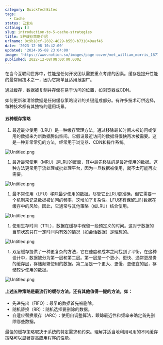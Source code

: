 ```yaml
---
category: QuickTechBites
tags:
  - Cache
status: 已发布
catalog: []
slug: introduction-to-5-cache-strategies
title: 5种缓存策略介绍
urlname: 8c9b18cf-2602-4829-b550-b731049aaf46
date: '2023-12-08 10:42:00'
updated: '2024-05-08 23:04:00'
image: 'https://www.notion.so/images/page-cover/met_william_morris_1877_willow.jpg'
published: 2022-12-08T08:00:00.000Z
---
```


在当今互联网世界中，性能是任何开发团队需要重点考虑的因素。缓存是提升性能的最常用技术之一，因为它简单且适用范围广。


通过缓存，数据被复制并存储在易于访问的位置，如浏览器或CDN。


如何更新和清除数据是任何缓存策略设计的关键组成部分。有许多技术可供选择，每种技术都有其独特的适用场景。


#### 五种缓存策略

1. 最近最少使用（LRU）是一种缓存管理方法，通过移除最长时间未被访问或使用的数据来为新数据腾出空间。它假设最近访问的数据将很快再次被需要。这是一种非常常见的方法，经常用于浏览器、CDN和操作系统。

![Untitled.png](https://prod-files-secure.s3.us-west-2.amazonaws.com/5d24fe63-e567-4804-86f9-9fdc62e13082/74494354-3dc7-4fc2-be3e-7e15913b3f24/Untitled.png?X-Amz-Algorithm=AWS4-HMAC-SHA256&X-Amz-Content-Sha256=UNSIGNED-PAYLOAD&X-Amz-Credential=ASIAZI2LB4664PR7FQBN%2F20250413%2Fus-west-2%2Fs3%2Faws4_request&X-Amz-Date=20250413T213332Z&X-Amz-Expires=3600&X-Amz-Security-Token=IQoJb3JpZ2luX2VjEHwaCXVzLXdlc3QtMiJGMEQCIFG12gVHpBW2FAFBAdXIEQijy9CFQC01N3t9Wujc%2FjgRAiA0uXQvNEk4%2BHuGxQVsZXjHJ%2Bv1jndauzgjPd6fPwsSQSqIBAj1%2F%2F%2F%2F%2F%2F%2F%2F%2F%2F8BEAAaDDYzNzQyMzE4MzgwNSIMmHlmOmj2mdAxjEH5KtwDXWStDfHJcIjOmA3tkz3EpXl5LwWGBxNqyENQ3D9IMxZE2fXEZBLMBeGD1ti9zQEjXtTaXrhcMu8x5Jg6%2FqRRM7CbH0X5PB6tllmtdUWVwGjnqAsQ2JrX3q0iMinNkRXGV66vIK%2FMUNcrF5SFPoXIPtcNpAKBLo9Kaa40X6%2FkkTcOUttGKlbFAyFSxcMRsycQr0eBT4RqCRGfxrf2rt4p3u57IW7iAwHnKLedLJcAra5vIPozoYB1PZHdjy2xHLtsailElOYfkEMZp7P%2B1da%2FiYcz%2FNeY157t2Sm0DykBpeD4NIOdyABRG%2FzjNpHitvITPQ91ngXjD%2B85t4StZ8uQonTttwp%2Bo5fTfrwDUuj04klGhr3%2BcQS5%2BeFhFNjCM9UJ3KbRP2KpXtCqIyLi%2BvmNXBjRbB8ABSKJR8osCQW4MYU%2B7KTZt8QtEm4UzH1YlmmE%2F%2F6MdqBOj8mP8Tqfs6iWSas8Uyx4QCT38BQk177VBndwuk9RXqZ178K75pbcOpj6phkAXkHlHL09ArGIeHxpgIfVEYRTVf9hzZJZ55jpH9r7%2FtgDAYLQNua2jlaK1Y8%2Fn142IFUlspmscAWuWyXWSRC%2FQJVGIX%2Fu0idXjQdyxjvgb5c9ofV8LggaH9Mwjq7wvwY6pgGzkDGaL7GepcdKn%2FfnZuzM1ioK4e8MmhOTs2vf%2FZSvzkOinh7hUcdARzd6Bam9%2FXDmt60ByTrzUn9DH2T9LxEKiEFza5L1sYk2%2B7DoNzvpLo29q2lRBXb%2FU%2Fl6wb9Pk5J2MkzNzFyg6jFX5F7PvfBWnKxAsIu%2FYleHhKukZxZ8e%2BRXaBghOjMV5Jlo2d3pQRbbVulQZIaBhgd5TmI1dSPQVUyobzoC&X-Amz-Signature=f35b0ef5b676c86712867fbefe14057bf1ae68e103433f06a11b9a3b24dedae5&X-Amz-SignedHeaders=host&x-id=GetObject)

1. 最近最常使用（MRU）是LRU的反面，其中最先移除的是最近使用的数据。这种方法更常用于流处理或批处理平台，因为一旦数据被使用，就不太可能再次需要。

![Untitled.png](https://prod-files-secure.s3.us-west-2.amazonaws.com/5d24fe63-e567-4804-86f9-9fdc62e13082/9394e615-e149-4cd8-9a1b-e3c39cda8184/Untitled.png?X-Amz-Algorithm=AWS4-HMAC-SHA256&X-Amz-Content-Sha256=UNSIGNED-PAYLOAD&X-Amz-Credential=ASIAZI2LB4664PR7FQBN%2F20250413%2Fus-west-2%2Fs3%2Faws4_request&X-Amz-Date=20250413T213332Z&X-Amz-Expires=3600&X-Amz-Security-Token=IQoJb3JpZ2luX2VjEHwaCXVzLXdlc3QtMiJGMEQCIFG12gVHpBW2FAFBAdXIEQijy9CFQC01N3t9Wujc%2FjgRAiA0uXQvNEk4%2BHuGxQVsZXjHJ%2Bv1jndauzgjPd6fPwsSQSqIBAj1%2F%2F%2F%2F%2F%2F%2F%2F%2F%2F8BEAAaDDYzNzQyMzE4MzgwNSIMmHlmOmj2mdAxjEH5KtwDXWStDfHJcIjOmA3tkz3EpXl5LwWGBxNqyENQ3D9IMxZE2fXEZBLMBeGD1ti9zQEjXtTaXrhcMu8x5Jg6%2FqRRM7CbH0X5PB6tllmtdUWVwGjnqAsQ2JrX3q0iMinNkRXGV66vIK%2FMUNcrF5SFPoXIPtcNpAKBLo9Kaa40X6%2FkkTcOUttGKlbFAyFSxcMRsycQr0eBT4RqCRGfxrf2rt4p3u57IW7iAwHnKLedLJcAra5vIPozoYB1PZHdjy2xHLtsailElOYfkEMZp7P%2B1da%2FiYcz%2FNeY157t2Sm0DykBpeD4NIOdyABRG%2FzjNpHitvITPQ91ngXjD%2B85t4StZ8uQonTttwp%2Bo5fTfrwDUuj04klGhr3%2BcQS5%2BeFhFNjCM9UJ3KbRP2KpXtCqIyLi%2BvmNXBjRbB8ABSKJR8osCQW4MYU%2B7KTZt8QtEm4UzH1YlmmE%2F%2F6MdqBOj8mP8Tqfs6iWSas8Uyx4QCT38BQk177VBndwuk9RXqZ178K75pbcOpj6phkAXkHlHL09ArGIeHxpgIfVEYRTVf9hzZJZ55jpH9r7%2FtgDAYLQNua2jlaK1Y8%2Fn142IFUlspmscAWuWyXWSRC%2FQJVGIX%2Fu0idXjQdyxjvgb5c9ofV8LggaH9Mwjq7wvwY6pgGzkDGaL7GepcdKn%2FfnZuzM1ioK4e8MmhOTs2vf%2FZSvzkOinh7hUcdARzd6Bam9%2FXDmt60ByTrzUn9DH2T9LxEKiEFza5L1sYk2%2B7DoNzvpLo29q2lRBXb%2FU%2Fl6wb9Pk5J2MkzNzFyg6jFX5F7PvfBWnKxAsIu%2FYleHhKukZxZ8e%2BRXaBghOjMV5Jlo2d3pQRbbVulQZIaBhgd5TmI1dSPQVUyobzoC&X-Amz-Signature=601c8257aeb2aa1a7d5b46cf90887b612b81c88f91db4519e4517868baf5b420&X-Amz-SignedHeaders=host&x-id=GetObject)

1. 最不常使用（LFU）移除最少使用的数据。尽管它比LRU更准确，但它需要一个机制来记录数据被访问的频率，这增加了复杂性。LFU还有保留过时数据在缓存中的风险。因此，它通常与其他策略（如LRU）结合使用。

![Untitled.png](https://prod-files-secure.s3.us-west-2.amazonaws.com/5d24fe63-e567-4804-86f9-9fdc62e13082/ff489bb8-941e-4617-b208-e17020ed7ada/Untitled.png?X-Amz-Algorithm=AWS4-HMAC-SHA256&X-Amz-Content-Sha256=UNSIGNED-PAYLOAD&X-Amz-Credential=ASIAZI2LB4664PR7FQBN%2F20250413%2Fus-west-2%2Fs3%2Faws4_request&X-Amz-Date=20250413T213332Z&X-Amz-Expires=3600&X-Amz-Security-Token=IQoJb3JpZ2luX2VjEHwaCXVzLXdlc3QtMiJGMEQCIFG12gVHpBW2FAFBAdXIEQijy9CFQC01N3t9Wujc%2FjgRAiA0uXQvNEk4%2BHuGxQVsZXjHJ%2Bv1jndauzgjPd6fPwsSQSqIBAj1%2F%2F%2F%2F%2F%2F%2F%2F%2F%2F8BEAAaDDYzNzQyMzE4MzgwNSIMmHlmOmj2mdAxjEH5KtwDXWStDfHJcIjOmA3tkz3EpXl5LwWGBxNqyENQ3D9IMxZE2fXEZBLMBeGD1ti9zQEjXtTaXrhcMu8x5Jg6%2FqRRM7CbH0X5PB6tllmtdUWVwGjnqAsQ2JrX3q0iMinNkRXGV66vIK%2FMUNcrF5SFPoXIPtcNpAKBLo9Kaa40X6%2FkkTcOUttGKlbFAyFSxcMRsycQr0eBT4RqCRGfxrf2rt4p3u57IW7iAwHnKLedLJcAra5vIPozoYB1PZHdjy2xHLtsailElOYfkEMZp7P%2B1da%2FiYcz%2FNeY157t2Sm0DykBpeD4NIOdyABRG%2FzjNpHitvITPQ91ngXjD%2B85t4StZ8uQonTttwp%2Bo5fTfrwDUuj04klGhr3%2BcQS5%2BeFhFNjCM9UJ3KbRP2KpXtCqIyLi%2BvmNXBjRbB8ABSKJR8osCQW4MYU%2B7KTZt8QtEm4UzH1YlmmE%2F%2F6MdqBOj8mP8Tqfs6iWSas8Uyx4QCT38BQk177VBndwuk9RXqZ178K75pbcOpj6phkAXkHlHL09ArGIeHxpgIfVEYRTVf9hzZJZ55jpH9r7%2FtgDAYLQNua2jlaK1Y8%2Fn142IFUlspmscAWuWyXWSRC%2FQJVGIX%2Fu0idXjQdyxjvgb5c9ofV8LggaH9Mwjq7wvwY6pgGzkDGaL7GepcdKn%2FfnZuzM1ioK4e8MmhOTs2vf%2FZSvzkOinh7hUcdARzd6Bam9%2FXDmt60ByTrzUn9DH2T9LxEKiEFza5L1sYk2%2B7DoNzvpLo29q2lRBXb%2FU%2Fl6wb9Pk5J2MkzNzFyg6jFX5F7PvfBWnKxAsIu%2FYleHhKukZxZ8e%2BRXaBghOjMV5Jlo2d3pQRbbVulQZIaBhgd5TmI1dSPQVUyobzoC&X-Amz-Signature=6161f57a5b1348c733f1c03adb80bfbef8494ded2fe5b2333b663d1e1af336f6&X-Amz-SignedHeaders=host&x-id=GetObject)

1. 使用生存时间（TTL），数据在缓存中保留一段预定义的时间。这对于数据的当前状态只在一定时间内有效的情况（如会话数据）是理想的。

![Untitled.png](https://prod-files-secure.s3.us-west-2.amazonaws.com/5d24fe63-e567-4804-86f9-9fdc62e13082/480ed8d3-f3c7-4a40-a9c6-4ca2e915c139/Untitled.png?X-Amz-Algorithm=AWS4-HMAC-SHA256&X-Amz-Content-Sha256=UNSIGNED-PAYLOAD&X-Amz-Credential=ASIAZI2LB4664PR7FQBN%2F20250413%2Fus-west-2%2Fs3%2Faws4_request&X-Amz-Date=20250413T213332Z&X-Amz-Expires=3600&X-Amz-Security-Token=IQoJb3JpZ2luX2VjEHwaCXVzLXdlc3QtMiJGMEQCIFG12gVHpBW2FAFBAdXIEQijy9CFQC01N3t9Wujc%2FjgRAiA0uXQvNEk4%2BHuGxQVsZXjHJ%2Bv1jndauzgjPd6fPwsSQSqIBAj1%2F%2F%2F%2F%2F%2F%2F%2F%2F%2F8BEAAaDDYzNzQyMzE4MzgwNSIMmHlmOmj2mdAxjEH5KtwDXWStDfHJcIjOmA3tkz3EpXl5LwWGBxNqyENQ3D9IMxZE2fXEZBLMBeGD1ti9zQEjXtTaXrhcMu8x5Jg6%2FqRRM7CbH0X5PB6tllmtdUWVwGjnqAsQ2JrX3q0iMinNkRXGV66vIK%2FMUNcrF5SFPoXIPtcNpAKBLo9Kaa40X6%2FkkTcOUttGKlbFAyFSxcMRsycQr0eBT4RqCRGfxrf2rt4p3u57IW7iAwHnKLedLJcAra5vIPozoYB1PZHdjy2xHLtsailElOYfkEMZp7P%2B1da%2FiYcz%2FNeY157t2Sm0DykBpeD4NIOdyABRG%2FzjNpHitvITPQ91ngXjD%2B85t4StZ8uQonTttwp%2Bo5fTfrwDUuj04klGhr3%2BcQS5%2BeFhFNjCM9UJ3KbRP2KpXtCqIyLi%2BvmNXBjRbB8ABSKJR8osCQW4MYU%2B7KTZt8QtEm4UzH1YlmmE%2F%2F6MdqBOj8mP8Tqfs6iWSas8Uyx4QCT38BQk177VBndwuk9RXqZ178K75pbcOpj6phkAXkHlHL09ArGIeHxpgIfVEYRTVf9hzZJZ55jpH9r7%2FtgDAYLQNua2jlaK1Y8%2Fn142IFUlspmscAWuWyXWSRC%2FQJVGIX%2Fu0idXjQdyxjvgb5c9ofV8LggaH9Mwjq7wvwY6pgGzkDGaL7GepcdKn%2FfnZuzM1ioK4e8MmhOTs2vf%2FZSvzkOinh7hUcdARzd6Bam9%2FXDmt60ByTrzUn9DH2T9LxEKiEFza5L1sYk2%2B7DoNzvpLo29q2lRBXb%2FU%2Fl6wb9Pk5J2MkzNzFyg6jFX5F7PvfBWnKxAsIu%2FYleHhKukZxZ8e%2BRXaBghOjMV5Jlo2d3pQRbbVulQZIaBhgd5TmI1dSPQVUyobzoC&X-Amz-Signature=2089ca0d5bd7d0410ae04af99facf7bb66a3aa55dbb802335cd4ddb8e42ab77a&X-Amz-SignedHeaders=host&x-id=GetObject)

1. 双层缓存提供了一种更复杂的方法，它在速度和成本之间找到了平衡。在这种设计中，数据被分为第一层和第二层。第一层是一个更小、更快、通常更昂贵的缓存层，存储频繁使用的数据。第二层是一个更大、更慢、更便宜的层，存储较少使用的数据。

![Untitled.png](https://prod-files-secure.s3.us-west-2.amazonaws.com/5d24fe63-e567-4804-86f9-9fdc62e13082/35e68090-275d-4707-9e9a-ce86f000e9eb/Untitled.png?X-Amz-Algorithm=AWS4-HMAC-SHA256&X-Amz-Content-Sha256=UNSIGNED-PAYLOAD&X-Amz-Credential=ASIAZI2LB4664PR7FQBN%2F20250413%2Fus-west-2%2Fs3%2Faws4_request&X-Amz-Date=20250413T213332Z&X-Amz-Expires=3600&X-Amz-Security-Token=IQoJb3JpZ2luX2VjEHwaCXVzLXdlc3QtMiJGMEQCIFG12gVHpBW2FAFBAdXIEQijy9CFQC01N3t9Wujc%2FjgRAiA0uXQvNEk4%2BHuGxQVsZXjHJ%2Bv1jndauzgjPd6fPwsSQSqIBAj1%2F%2F%2F%2F%2F%2F%2F%2F%2F%2F8BEAAaDDYzNzQyMzE4MzgwNSIMmHlmOmj2mdAxjEH5KtwDXWStDfHJcIjOmA3tkz3EpXl5LwWGBxNqyENQ3D9IMxZE2fXEZBLMBeGD1ti9zQEjXtTaXrhcMu8x5Jg6%2FqRRM7CbH0X5PB6tllmtdUWVwGjnqAsQ2JrX3q0iMinNkRXGV66vIK%2FMUNcrF5SFPoXIPtcNpAKBLo9Kaa40X6%2FkkTcOUttGKlbFAyFSxcMRsycQr0eBT4RqCRGfxrf2rt4p3u57IW7iAwHnKLedLJcAra5vIPozoYB1PZHdjy2xHLtsailElOYfkEMZp7P%2B1da%2FiYcz%2FNeY157t2Sm0DykBpeD4NIOdyABRG%2FzjNpHitvITPQ91ngXjD%2B85t4StZ8uQonTttwp%2Bo5fTfrwDUuj04klGhr3%2BcQS5%2BeFhFNjCM9UJ3KbRP2KpXtCqIyLi%2BvmNXBjRbB8ABSKJR8osCQW4MYU%2B7KTZt8QtEm4UzH1YlmmE%2F%2F6MdqBOj8mP8Tqfs6iWSas8Uyx4QCT38BQk177VBndwuk9RXqZ178K75pbcOpj6phkAXkHlHL09ArGIeHxpgIfVEYRTVf9hzZJZ55jpH9r7%2FtgDAYLQNua2jlaK1Y8%2Fn142IFUlspmscAWuWyXWSRC%2FQJVGIX%2Fu0idXjQdyxjvgb5c9ofV8LggaH9Mwjq7wvwY6pgGzkDGaL7GepcdKn%2FfnZuzM1ioK4e8MmhOTs2vf%2FZSvzkOinh7hUcdARzd6Bam9%2FXDmt60ByTrzUn9DH2T9LxEKiEFza5L1sYk2%2B7DoNzvpLo29q2lRBXb%2FU%2Fl6wb9Pk5J2MkzNzFyg6jFX5F7PvfBWnKxAsIu%2FYleHhKukZxZ8e%2BRXaBghOjMV5Jlo2d3pQRbbVulQZIaBhgd5TmI1dSPQVUyobzoC&X-Amz-Signature=5840d05fe99e4a51804409d0689876b1bae63b03edae43ffc02753657de5697c&X-Amz-SignedHeaders=host&x-id=GetObject)


#### 上述五种策略是最流行的缓存方法。还有其他值得一提的方法，如：

- 先进先出（FIFO）：最早的数据首先被删除。
- 随机替换（RR）：随机选择要删除的数据。
- 自适应替换缓存（ARC）：使用自调整算法，跟踪最近性和频率来确定首先删除哪些数据。

最佳的缓存策略取决于系统的特定需求和约束。理解并适当地利用可用的不同缓存策略可以显著提高应用程序的性能。

